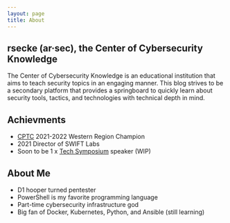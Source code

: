 ```yaml
---
layout: page
title: About
---
```


## rsecke (ar·sec), the Center of Cybersecurity Knowledge

The Center of Cybersecurity Knowledge is an educational institution that aims to teach security topics in an engaging manner. This blog strives to be a secondary platform that provides a springboard to quickly learn about security tools, tactics, and technologies with technical depth in mind.

## Achievments
- [CPTC](https://cp.tc/) 2021-2022 Western Region Champion
- 2021 Director of SWIFT Labs
- Soon to be 1 x [Tech Symposium](https://techsymposium.calpolyswift.org/) speaker (WIP)

## About Me
- D1 hooper turned pentester
- PowerShell is my favorite programming language
- Part-time cybersecurity infrastructure god
- Big fan of Docker, Kubernetes, Python, and Ansible (still learning)